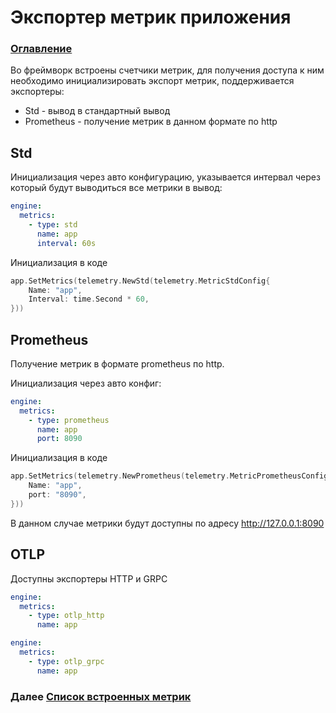 # Экспортер метрик приложения

### [Оглавление](./index.md)

Во фреймворк встроены счетчики метрик, для получения доступа к ним необходимо инициализировать экспорт метрик, поддерживается экспортеры:
- Std - вывод в стандартный вывод
- Prometheus - получение метрик в данном формате по http

## Std

Инициализация через авто конфигурацию, указывается интервал через который будут выводиться все метрики в вывод:

```yaml
engine:
  metrics:
    - type: std
      name: app
      interval: 60s
```

Инициализация в коде

```go
app.SetMetrics(telemetry.NewStd(telemetry.MetricStdConfig{
	Name: "app",
	Interval: time.Second * 60,
}))
```

## Prometheus

Получение метрик в формате prometheus по http.

Инициализация через авто конфиг:

```yaml
engine:
  metrics:
    - type: prometheus
      name: app
      port: 8090
```

Инициализация в коде

```go
app.SetMetrics(telemetry.NewPrometheus(telemetry.MetricPrometheusConfig{
	Name: "app",
	port: "8090",
}))
```

В данном случае метрики будут доступны по адресу http://127.0.0.1:8090

## OTLP

Доступны экспортеры HTTP и GRPC

```yaml
engine:
  metrics:
    - type: otlp_http
      name: app
```

```yaml
engine:
  metrics:
    - type: otlp_grpc
      name: app
```


### Далее [Список встроенных метрик](./metrics-list.md)